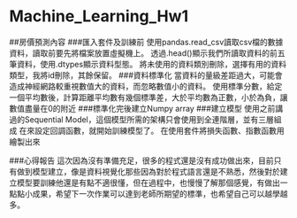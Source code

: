 # Machine_Learning_Hw1
##房價預測內容
###匯入套件及訓練前
使用pandas.read_csv讀取csv檔的數據資料，讀取前要先將檔案放置虛擬機上。
透過.head()顯示我們所讀取資料的前五筆資料，使用.dtypes顯示資料型態。
將未使用的資料類別刪除，選擇有用的資料類型，我將id刪除，其餘保留。
###資料標準化
當資料的量級差距過大，可能會造成神經網路較重視數值大的資料，而忽略數值小的資料。
使用標準分數，給定一個平均數後，計算距離平均數有幾個標準差，大於平均數為正數，小於為負，讓數值盡量在0的附近
###標準化完後建立Numpy array
###建立模型
使用之前講過的Sequential Model，這個模型所需的架構只會使用到全連階層，並有三層組成
在來設定回調函數，就開始訓練模型了。
在使用套件將損失函數、指數函數用繪製出來

###心得報告
這次因為沒有準備充足，很多的程式還是沒有成功做出來，目前只有做到模型建立，像是資料視覺化那些因為對於程式語言還是不熟悉，然後對於建立模型要訓練他還是有點不適很懂，但在過程中，也慢慢了解那個感覺，有做出一點點小成果，希望下一次作業可以達到老師所期望的標準，也希望自己可以越學越多。



